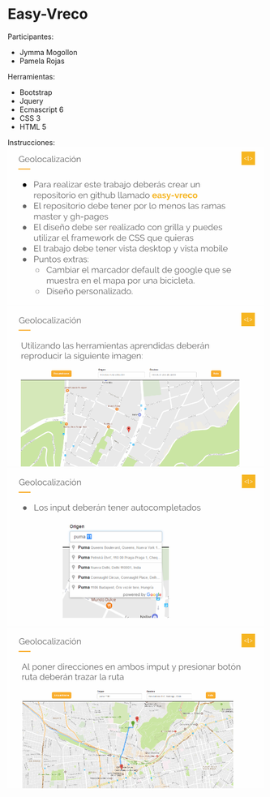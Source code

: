 # Easy-Vreco

Participantes:

- Jymma Mogollon
- Pamela Rojas

Herramientas:

- Bootstrap
- Jquery
- Ecmascript 6
- CSS 3
- HTML 5

Instrucciones:
![img](assets/images/im3.png)
![img](assets/images/im4.png)
![img](assets/images/im5.png)
![img](assets/images/im6.png)
